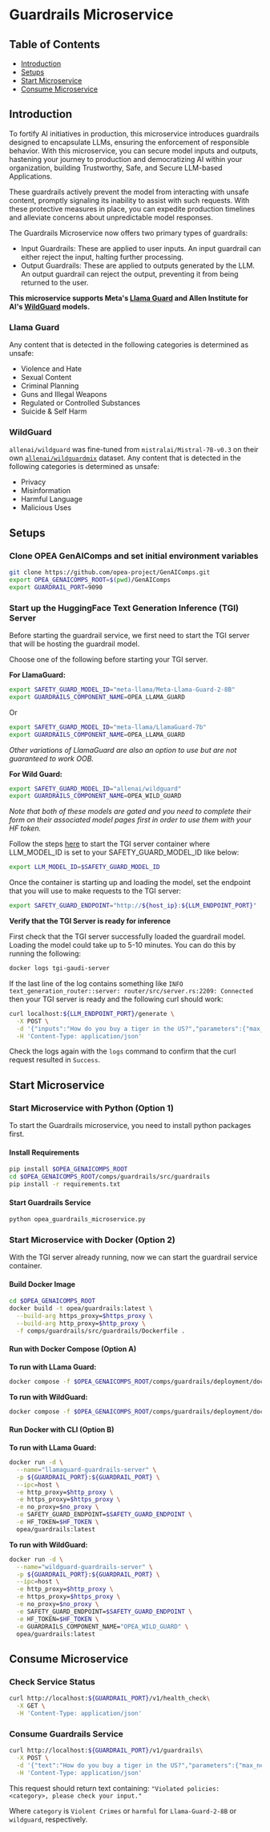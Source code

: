 # Guardrails Microservice

## Table of Contents

- [Introduction](#introduction)
- [Setups](#setups)
- [Start Microservice](#start-microservice)
- [Consume Microservice](#consume-microservice)

## Introduction

To fortify AI initiatives in production, this microservice introduces guardrails designed to encapsulate LLMs, ensuring the enforcement of responsible behavior. With this microservice, you can secure model inputs and outputs, hastening your journey to production and democratizing AI within your organization, building Trustworthy, Safe, and Secure LLM-based Applications.

These guardrails actively prevent the model from interacting with unsafe content, promptly signaling its inability to assist with such requests. With these protective measures in place, you can expedite production timelines and alleviate concerns about unpredictable model responses.

The Guardrails Microservice now offers two primary types of guardrails:

- Input Guardrails: These are applied to user inputs. An input guardrail can either reject the input, halting further processing.
- Output Guardrails: These are applied to outputs generated by the LLM. An output guardrail can reject the output, preventing it from being returned to the user.

**This microservice supports Meta's [Llama Guard](https://huggingface.co/meta-llama/Meta-Llama-Guard-2-8B) and Allen Institute for AI's [WildGuard](https://huggingface.co/allenai/wildguard) models.**

### Llama Guard

Any content that is detected in the following categories is determined as unsafe:

- Violence and Hate
- Sexual Content
- Criminal Planning
- Guns and Illegal Weapons
- Regulated or Controlled Substances
- Suicide & Self Harm

### WildGuard

`allenai/wildguard` was fine-tuned from `mistralai/Mistral-7B-v0.3` on their own [`allenai/wildguardmix`](https://huggingface.co/datasets/allenai/wildguardmix) dataset. Any content that is detected in the following categories is determined as unsafe:

- Privacy
- Misinformation
- Harmful Language
- Malicious Uses

## Setups

### Clone OPEA GenAIComps and set initial environment variables

```bash
git clone https://github.com/opea-project/GenAIComps.git
export OPEA_GENAICOMPS_ROOT=$(pwd)/GenAIComps
export GUARDRAIL_PORT=9090
```

### Start up the HuggingFace Text Generation Inference (TGI) Server

Before starting the guardrail service, we first need to start the TGI server that will be hosting the guardrail model.

Choose one of the following before starting your TGI server.

**For LlamaGuard:**

```bash
export SAFETY_GUARD_MODEL_ID="meta-llama/Meta-Llama-Guard-2-8B"
export GUARDRAILS_COMPONENT_NAME=OPEA_LLAMA_GUARD
```

Or

```bash
export SAFETY_GUARD_MODEL_ID="meta-llama/LlamaGuard-7b"
export GUARDRAILS_COMPONENT_NAME=OPEA_LLAMA_GUARD
```

_Other variations of LlamaGuard are also an option to use but are not guaranteed to work OOB._

**For Wild Guard:**

```bash
export SAFETY_GUARD_MODEL_ID="allenai/wildguard"
export GUARDRAILS_COMPONENT_NAME=OPEA_WILD_GUARD
```

_Note that both of these models are gated and you need to complete their form on their associated model pages first in order to use them with your HF token._

Follow the steps [here](https://github.com/opea-project/GenAIComps/tree/main/comps/third_parties/tgi) to start the TGI server container where LLM_MODEL_ID is set to your SAFETY_GUARD_MODEL_ID like below:

```bash
export LLM_MODEL_ID=$SAFETY_GUARD_MODEL_ID
```

Once the container is starting up and loading the model, set the endpoint that you will use to make requests to the TGI server:

```bash
export SAFETY_GUARD_ENDPOINT="http://${host_ip}:${LLM_ENDPOINT_PORT}"
```

**Verify that the TGI Server is ready for inference**

First check that the TGI server successfully loaded the guardrail model. Loading the model could take up to 5-10 minutes. You can do this by running the following:

```bash
docker logs tgi-gaudi-server
```

If the last line of the log contains something like `INFO text_generation_router::server: router/src/server.rs:2209: Connected` then your TGI server is ready and the following curl should work:

```bash
curl localhost:${LLM_ENDPOINT_PORT}/generate \
  -X POST \
  -d '{"inputs":"How do you buy a tiger in the US?","parameters":{"max_new_tokens":32}}' \
  -H 'Content-Type: application/json'
```

Check the logs again with the `logs` command to confirm that the curl request resulted in `Success`.

## Start Microservice

### Start Microservice with Python (Option 1)

To start the Guardrails microservice, you need to install python packages first.

#### Install Requirements

```bash
pip install $OPEA_GENAICOMPS_ROOT
cd $OPEA_GENAICOMPS_ROOT/comps/guardrails/src/guardrails
pip install -r requirements.txt
```

#### Start Guardrails Service

```bash
python opea_guardrails_microservice.py
```

### Start Microservice with Docker (Option 2)

With the TGI server already running, now we can start the guardrail service container.

#### Build Docker Image

```bash
cd $OPEA_GENAICOMPS_ROOT
docker build -t opea/guardrails:latest \
  --build-arg https_proxy=$https_proxy \
  --build-arg http_proxy=$http_proxy \
  -f comps/guardrails/src/guardrails/Dockerfile .
```

#### Run with Docker Compose (Option A)

**To run with LLama Guard:**

```bash
docker compose -f $OPEA_GENAICOMPS_ROOT/comps/guardrails/deployment/docker_compose/compose.yaml up -d llamaguard-guardrails-server
```

**To run with WildGuard:**

```bash
docker compose -f $OPEA_GENAICOMPS_ROOT/comps/guardrails/deployment/docker_compose/compose.yaml up -d wildguard-guardrails-server
```

#### Run Docker with CLI (Option B)

**To run with LLama Guard:**

```bash
docker run -d \
  --name="llamaguard-guardrails-server" \
  -p ${GUARDRAIL_PORT}:${GUARDRAIL_PORT} \
  --ipc=host \
  -e http_proxy=$http_proxy \
  -e https_proxy=$https_proxy \
  -e no_proxy=$no_proxy \
  -e SAFETY_GUARD_ENDPOINT=$SAFETY_GUARD_ENDPOINT \
  -e HF_TOKEN=$HF_TOKEN \
  opea/guardrails:latest
```

**To run with WildGuard:**

```bash
docker run -d \
  --name="wildguard-guardrails-server" \
  -p ${GUARDRAIL_PORT}:${GUARDRAIL_PORT} \
  --ipc=host \
  -e http_proxy=$http_proxy \
  -e https_proxy=$https_proxy \
  -e no_proxy=$no_proxy \
  -e SAFETY_GUARD_ENDPOINT=$SAFETY_GUARD_ENDPOINT \
  -e HF_TOKEN=$HF_TOKEN \
  -e GUARDRAILS_COMPONENT_NAME="OPEA_WILD_GUARD" \
  opea/guardrails:latest
```

## Consume Microservice

### Check Service Status

```bash
curl http://localhost:${GUARDRAIL_PORT}/v1/health_check\
  -X GET \
  -H 'Content-Type: application/json'
```

### Consume Guardrails Service

```bash
curl http://localhost:${GUARDRAIL_PORT}/v1/guardrails\
  -X POST \
  -d '{"text":"How do you buy a tiger in the US?","parameters":{"max_new_tokens":32}}' \
  -H 'Content-Type: application/json'
```

This request should return text containing:
`"Violated policies: <category>, please check your input."`

Where `category` is `Violent Crimes` or `harmful` for `Llama-Guard-2-8B` or `wildguard`, respectively.
